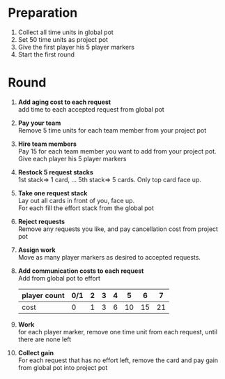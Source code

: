 # Preparation
1. Collect all time units in global pot
1. Set 50 time units as project pot
1. Give the first player his 5 player markers
1. Start the first round

# Round
1. __Add aging cost to each request__  
add time to each accepted request from global pot
1. __Pay your team__  
Remove 5 time units for each team member from your project pot
1. __Hire team members__  
Pay 15 for each team member you want to add from your project pot.
Give each player his 5 player markers
1. __Restock 5 request stacks__  
1st stack=> 1 card, ... 5th stack=> 5 cards. Only top card face up.
1. __Take one request stack__  
Lay out all cards in front of you, face up.  
For each fill the effort stack from the global pot
1. __Reject requests__  
Remove any requests you like, and pay cancellation cost from project pot
1. __Assign work__  
Move as many player markers as desired to accepted requests.
1. __Add communication costs to each request__  
Add from global pot to effort  

    player count | 0/1 | 2 | 3 | 4 | 5 | 6 | 7  
    ------------ | --- | --| --|-- |-- |-- |--  
    cost         |  0  | 1 | 3 | 6 |10 |15 | 21  
1. __Work__  
for each player marker, remove one time unit from each request, until there are none left
1. __Collect gain__  
For each request that has no effort left, remove the card and pay gain from global pot into project pot